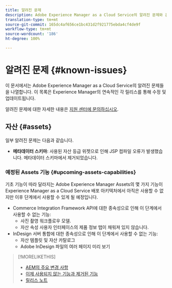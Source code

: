 ```yaml
---
title: 알려진 문제
description: Adobe Experience Manager as a Cloud Service의 알려진 문제와 관련된 릴리스 노트
translation-type: tm+mt
source-git-commit: 165dc4af656ce1bc431d2f921775ebda4cf4de9f
workflow-type: tm+mt
source-wordcount: '186'
ht-degree: 100%

---
```



# 알려진 문제 {#known-issues}

이 문서에서는 Adobe Experience Manager as a Cloud Service의 알려진 문제들을 나열합니다. 이 목록은 Experience Manager의 연속적인 각 릴리스를 통해 수정 및 업데이트됩니다.

알려진 문제에 대한 자세한 내용은 [지원 센터에 문의하십시오](https://helpx.adobe.com/kr/support/experience-manager.html).

<!-- 
## Platform {#platform}

## Sites {#sites}
-->

## 자산 {#assets}

<!-- Jira label: assets-cloud-known-issues -->

일부 알려진 문제는 다음과 같습니다.

* **메타데이터 스키마**: 사용된 자산 등급 위젯으로 인해 JSP 컴파일 오류가 발생했습니다. 메타데이터 스키마에서 제거되었습니다. <!-- CQ-4282865, CQ-4284633 -->

### 예정된 Assets 기능 {#upcoming-assets-capabilities}

기초 기능이 따라 달라지는 Adobe Experience Manager Assets의 몇 가지 기능이 Experience Manager as a Cloud Service 배포 아키텍처에서 아직은 사용할 수 없지만 이후 단계에서 사용할 수 있게 될 예정입니다.

* Commerce Integration Framework API에 대한 종속성으로 인해 이 단계에서 사용할 수 없는 기능:
   * 사진 촬영 워크플로우 모델.
   * 자산 속성 사용자 인터페이스의 제품 정보 탭이 채워져 있지 않습니다.
* InDesign 서버 통합에 대한 종속성으로 인해 이 단계에서 사용할 수 없는 기능:
   * 자산 템플릿 및 자산 카탈로그
   * Adobe InDesign 파일의 여러 페이지 미리 보기

>[!MORELIKETHIS]
>
>* [AEM의 주요 변경 사항](aem-cloud-changes.md)
>* [이제 사용되지 않는 기능과 제거된 기능](deprecated-removed-features.md)
>* [릴리스 노트](home.md)

